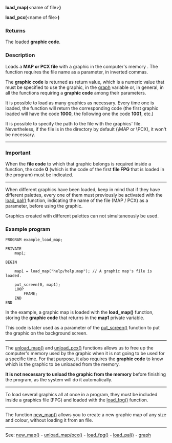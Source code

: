 **load_map(**&lt;name of file&gt;**)**

**load_pcx(**&lt;name of file&gt;**)**

### Returns

The loaded **graphic code**.

### Description

Loads a **MAP or PCX file** with a graphic in the computer's memory . The function requires the file name as a parameter, in inverted commas.

The **graphic code** is returned as return value, which is a numeric value that must be specified to use the graphic, in the [graph](local_graph.md) variable or, in general, in all the functions requiring a **graphic code** among their parameters.

It is possible to load as many graphics as necessary. Every time one is loaded, the function will return the corresponding code (the first graphic loaded will have the code **1000**, the following one the code **1001**, etc.)

It is possible to specify the path to the file with the graphics' file. Nevertheless, if the file is in the directory by default (\MAP or \PCX), it won't be necessary.

---------------------------------------


### Important

When the **file code** to which that graphic belongs is required inside a function, the code **0** (which is the code of the first **file FPG** that is loaded in the program) must be indicated.

---------------------------------------


When different graphics have been loaded, keep in mind that if they have different palettes, every one of them must previously be activated with the [load_pal()](load_pal().md) function, indicating the name of the file (MAP / PCX) as a parameter, before using the graphic.

Graphics created with different palettes can not simultaneously be used.

### Example program
```
PROGRAM example_load_map;

PRIVATE
    map1;

BEGIN

    map1 = load_map("help/help.map"); // A graphic map's file is loaded.

    put_screen(0, map1);
    LOOP
        FRAME;
    END
END
```


In the example, a graphic map is loaded with the **load_map()** function, storing the **graphic code** that returns in the **map1** private variable.

This code is later used as a parameter of the [put_screen()](put_screen().md) function
to put the graphic on the background screen.

---------------------------------------


The [unload_map()](unload_map()_forward_slash_unload_pcx().md) and [unload_pcx()](unload_map()_forward_slash_unload_pcx().md) functions allows us to free up the computer's memory used by the graphic when it is not going to be used for a specific time. For that purpose, it also requires the **graphic code** to know which is the graphic to be unloaded from the memory.

**It is not necessary to unload the graphic from the memory** before finishing the 
program, as the system will do it automatically.

---------------------------------------


To load several graphics all at once in a program, they must be included inside a graphics file (FPG) and loaded with the [load_fpg()](load_fpg().md) function.

---------------------------------------


The function [new_map()](new_map().md) allows you to create a new graphic map of
any size and colour, without loading it from an file.

---------------------------------------
See: [new_map()](new_map().md) - [unload_map/pcx()](unload_map()_forward_slash_unload_pcx().md) - [load_fpg()](load_fpg().md) - [load_pal()](load_pal().md) - [graph](local_graph.md)

